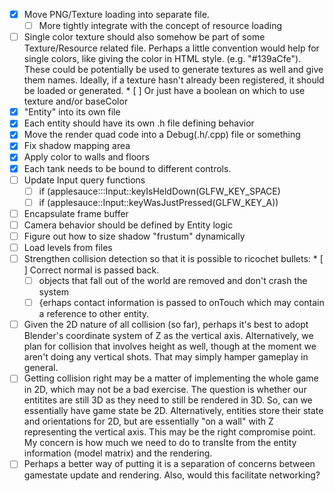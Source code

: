 * [X] Move PNG/Texture loading into separate file.
  * [ ] More tightly integrate with the concept of resource loading
* [ ] Single color texture should also somehow be part of some Texture/Resource related file.
      Perhaps a little convention would help for single colors, like giving the color in HTML
      style. (e.g. "#139aCfe"). These could be potentially be used to generate textures as well
      and give them names. Ideally, if a texture hasn't already been registered, it should be
      loaded or generated.
      * [ ] Or just have a boolean on which to use texture and/or baseColor
* [X] "Entity" into its own file
* [X] Each entity should have its own .h file defining behavior
* [X] Move the render quad code into a Debug(.h/.cpp) file or something
* [X] Fix shadow mapping area 
* [X] Apply color to walls and floors
* [X] Each tank needs to be bound to different controls.
* [ ] Update Input query functions
  * [ ] if (applesauce:::Input::keyIsHeldDown(GLFW_KEY_SPACE)
  * [ ] if (applesauce::Input::keyWasJustPressed(GLFW_KEY_A))
* [ ] Encapsulate frame buffer
* [ ] Camera behavior should be defined by Entity logic
* [ ] Figure out how to size shadow "frustum" dynamically
* [ ] Load levels from files
* [ ] Strengthen collision detection so that it is possible to ricochet bullets:  * [ ] Correct normal is passed back.
  * [ ] objects that fall out of the world are removed and don't crash the system
  * [ ] {erhaps contact information is passed to onTouch which may contain a
        reference to other entity.
* [ ] Given the 2D nature of all collision (so far), perhaps it's best to adopt Blender's 
      coordinate system of Z as the vertical axis. Alternatively, we plan for collision that
      involves height as well, though at the moment we aren't doing any vertical shots. That
      may simply hamper gameplay in general.
* [ ] Getting collision right may be a matter of implementing the whole game in 2D, which may not
      be a bad exercise. The question is whether our entitites are still 3D as they need to still
      be rendered in 3D. So, can we essentially have game state be 2D. Alternatively, entities store
      their state and orientations for 2D, but are essentially "on a wall" with Z representing the
      vertical axis. This may be the right compromise point. My concern is how much we need to do to
      translte from the entity information (model matrix) and the rendering.
* [ ] Perhaps a better way of putting it is a separation of concerns between gamestate update
      and rendering. Also, would this facilitate networking?
